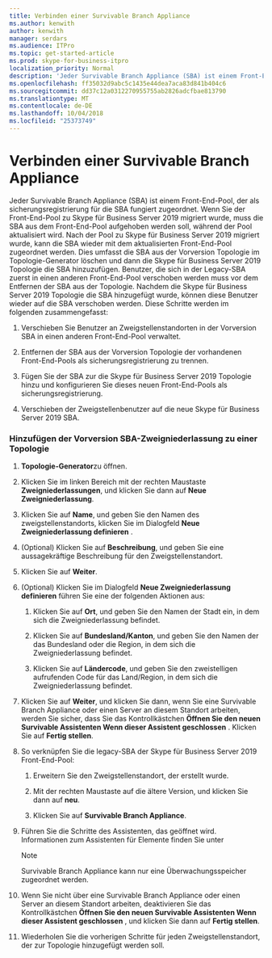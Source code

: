```yaml
---
title: Verbinden einer Survivable Branch Appliance
ms.author: kenwith
author: kenwith
manager: serdars
ms.audience: ITPro
ms.topic: get-started-article
ms.prod: skype-for-business-itpro
localization_priority: Normal
description: 'Jeder Survivable Branch Appliance (SBA) ist einem Front-End-Pool die dient als sicherungsregistrierung für die SBA zugeordnet. Wenn der Front-End Pool zu Skype für Business Server 2019, die SBA migriert wurde während der Pool aktualisiert wird, sobald der Pool zu Skype für Business Server 2019 migriert wurde, aus dem Front-End-Pool getrennt werden müssen, kann die SBA mit der aktualisierten Front-E erneut verknüpft werden. Nd-Pool. Dies umfasst die SBA aus der Vorversion Topologie im Topologie-Generator löschen und dann die Skype für Business Server 2019 Topologie die SBA hinzuzufügen. Benutzer, die sich in der Legacy-SBA zuerst in einen anderen Front-End-Pool verschoben werden muss vor dem Entfernen der SBA aus der Topologie. Nachdem die Skype für Business Server 2019 Topologie die SBA hinzugefügt wird, können diese Benutzer dann wieder auf die SBA verschoben werden. Diese Schritte werden im folgenden zusammengefasst:'
ms.openlocfilehash: ff35032d9abc5c1435e44dea7aca83d841b404c6
ms.sourcegitcommit: dd37c12a0312270955755ab2826adcfbae813790
ms.translationtype: MT
ms.contentlocale: de-DE
ms.lasthandoff: 10/04/2018
ms.locfileid: "25373749"
---
```

# <a name="connect-a-survivable-branch-appliance"></a>Verbinden einer Survivable Branch Appliance

Jeder Survivable Branch Appliance (SBA) ist einem Front-End-Pool, der als sicherungsregistrierung für die SBA fungiert zugeordnet. Wenn Sie der Front-End-Pool zu Skype für Business Server 2019 migriert wurde, muss die SBA aus dem Front-End-Pool aufgehoben werden soll, während der Pool aktualisiert wird. Nach der Pool zu Skype für Business Server 2019 migriert wurde, kann die SBA wieder mit dem aktualisierten Front-End-Pool zugeordnet werden. Dies umfasst die SBA aus der Vorversion Topologie im Topologie-Generator löschen und dann die Skype für Business Server 2019 Topologie die SBA hinzuzufügen. Benutzer, die sich in der Legacy-SBA zuerst in einen anderen Front-End-Pool verschoben werden muss vor dem Entfernen der SBA aus der Topologie. Nachdem die Skype für Business Server 2019 Topologie die SBA hinzugefügt wurde, können diese Benutzer wieder auf die SBA verschoben werden. Diese Schritte werden im folgenden zusammengefasst:
  
1. Verschieben Sie Benutzer an Zweigstellenstandorten in der Vorversion SBA in einen anderen Front-End-Pool verwaltet.
    
2. Entfernen der SBA aus der Vorversion Topologie der vorhandenen Front-End-Pools als sicherungsregistrierung zu trennen.
    
3. Fügen Sie der SBA zur die Skype für Business Server 2019 Topologie hinzu und konfigurieren Sie dieses neuen Front-End-Pools als sicherungsregistrierung. 
    
4. Verschieben der Zweigstellenbenutzer auf die neue Skype für Business Server 2019 SBA.
    
### <a name="add-legacy-sba-branch-site-to-your-topology"></a>Hinzufügen der Vorversion SBA-Zweigniederlassung zu einer Topologie

1. **Topologie-Generator**zu öffnen.
    
2. Klicken Sie im linken Bereich mit der rechten Maustaste **Zweigniederlassungen**, und klicken Sie dann auf **Neue Zweigniederlassung**.
    
3. Klicken Sie auf **Name**, und geben Sie den Namen des zweigstellenstandorts, klicken Sie im Dialogfeld **Neue Zweigniederlassung definieren** .
    
4. (Optional) Klicken Sie auf **Beschreibung**, und geben Sie eine aussagekräftige Beschreibung für den Zweigstellenstandort.
    
5. Klicken Sie auf **Weiter**.
    
6. (Optional) Klicken Sie im Dialogfeld **Neue Zweigniederlassung definieren** führen Sie eine der folgenden Aktionen aus: 
    
    1. Klicken Sie auf **Ort**, und geben Sie den Namen der Stadt ein, in dem sich die Zweigniederlassung befindet.
    
    2. Klicken Sie auf **Bundesland/Kanton**, und geben Sie den Namen der das Bundesland oder die Region, in dem sich die Zweigniederlassung befindet.
    
    3. Klicken Sie auf **Ländercode**, und geben Sie den zweistelligen aufrufenden Code für das Land/Region, in dem sich die Zweigniederlassung befindet.
    
7. Klicken Sie auf **Weiter**, und klicken Sie dann, wenn Sie eine Survivable Branch Appliance oder einen Server an diesem Standort arbeiten, werden Sie sicher, dass Sie das Kontrollkästchen **Öffnen Sie den neuen Survivable Assistenten Wenn dieser Assistent geschlossen** . Klicken Sie auf **Fertig stellen**.
    
8. So verknüpfen Sie die legacy-SBA der Skype für Business Server 2019 Front-End-Pool:
    
    1. Erweitern Sie den Zweigstellenstandort, der erstellt wurde. 
    
    2. Mit der rechten Maustaste auf die ältere Version, und klicken Sie dann auf **neu**.
    
    3. Klicken Sie auf **Survivable Branch Appliance**.
    
9. Führen Sie die Schritte des Assistenten, das geöffnet wird. Informationen zum Assistenten für Elemente finden Sie unter    
   <!-- [Define a Survivable Branch Appliance or Server in Lync 2013](https://technet.microsoft.com/en-us/library/gg398280(v=ocs.15).aspx). -->
   <!-- The above link points to un-rebranded 2013 content we will need to discuss rebrand or bring forward -->
    
    > [!NOTE]
    > Survivable Branch Appliance kann nur eine Überwachungsspeicher zugeordnet werden. 
  
10. Wenn Sie nicht über eine Survivable Branch Appliance oder einen Server an diesem Standort arbeiten, deaktivieren Sie das Kontrollkästchen **Öffnen Sie den neuen Survivable Assistenten Wenn dieser Assistent geschlossen** , und klicken Sie dann auf **Fertig stellen**.
    
11. Wiederholen Sie die vorherigen Schritte für jeden Zweigstellenstandort, der zur Topologie hinzugefügt werden soll.
    

